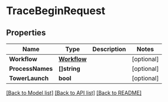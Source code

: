# TraceBeginRequest

## Properties

Name | Type | Description | Notes
------------ | ------------- | ------------- | -------------
**Workflow** | [**Workflow**](Workflow.md) |  | [optional] 
**ProcessNames** | **[]string** |  | [optional] 
**TowerLaunch** | **bool** |  | [optional] 

[[Back to Model list]](../README.md#documentation-for-models) [[Back to API list]](../README.md#documentation-for-api-endpoints) [[Back to README]](../README.md)


